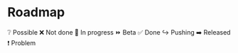 # Roadmap
:grey_question: Possible
:x: Not done
:arrows_counterclockwise: In progress
:fast_forward: Beta
:white_check_mark: Done
:arrow_right_hook: Pushing
:arrow_right: Released
:exclamation: Problem
